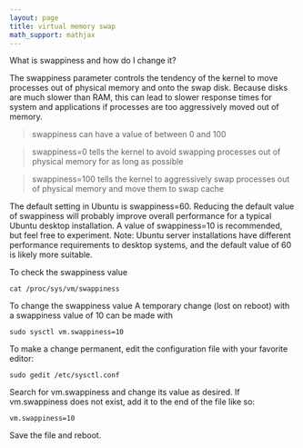 ```yaml
---
layout: page
title: virtual memory swap
math_support: mathjax
---
```




What is swappiness and how do I change it?

The swappiness parameter controls the tendency of the kernel to move processes out of physical memory and onto the swap disk. Because disks are much slower than RAM, this can lead to slower response times for system and applications if processes are too aggressively moved out of memory.

>  swappiness can have a value of between 0 and 100

>  swappiness=0 tells the kernel to avoid swapping processes out of physical memory for as long as possible

>  swappiness=100 tells the kernel to aggressively swap processes out of physical memory and move them to swap cache

The default setting in Ubuntu is swappiness=60. Reducing the default value of swappiness will probably improve overall performance for a typical Ubuntu desktop installation. A value of swappiness=10 is recommended, but feel free to experiment. Note: Ubuntu server installations have different performance requirements to desktop systems, and the default value of 60 is likely more suitable.

To check the swappiness value

`cat /proc/sys/vm/swappiness`

To change the swappiness value A temporary change (lost on reboot) with a swappiness value of 10 can be made with

`sudo sysctl vm.swappiness=10`

To make a change permanent, edit the configuration file with your favorite editor:

`sudo gedit /etc/sysctl.conf`

Search for vm.swappiness and change its value as desired. If vm.swappiness does not exist, add it to the end of the file like so:

`vm.swappiness=10`

Save the file and reboot.



